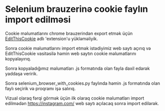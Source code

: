 # Selenium brauzerinə cookie faylın import edilməsi

Cookie məlumatlarını chrome brauzerindən export etmək üçün <a href="https://chromewebstore.google.com/detail/editthiscookie/fngmhnnpilhplaeedifhccceomclgfbg" target="_blank">EditThisCookie</a> adlı 'extension'u yükləməliyik. 

Sonra cookie məlumatlarını import etmək istədiyimiz web saytı açırıq və EditThisCookie vasitəsilə həmin web saytın cookie məlumatlarını kopyalayırıq.

Sonra kopyaladığımız məlumatları .js formatında olan fayla daxil edərək yaddaşa veririk.

Sonra selenium_browser_with_cookies.py faylında həmin .js formatında olan faylı seçirik və proqramı işə salırıq.

Vizual olaraq fərqi görmək üçün ilk olaraq cookie məlumatları import edilmədən https://instagram.com/ web saytı açılacaq sonra import edilərək. 
